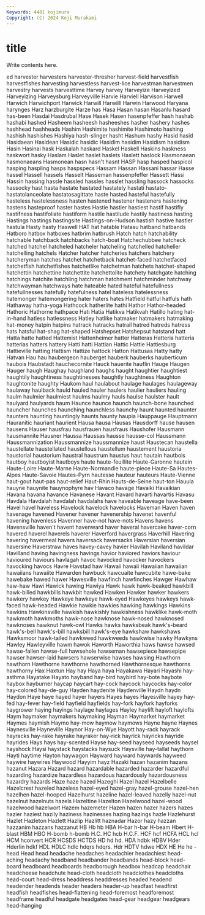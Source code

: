 ```yaml
---
Keywords: 4481 kojimura
Copyright: (C) 2024 Koji Murakami
---
```


# title

Write contents here.



ed harvester harvesters harvester-thresher harvest-field harvestfish
harvestfishes harvesting harvestless harvest-lice harvestman harvestmen harvestry harvests harvesttime Harvey
harvey Harveyize Harveyized Harveyizing Harveysburg Harveyville Harvie Harviell Harvison Harwell
Harwich Harwichport Harwick Harwill Harwilll Harwin Harwood Haryana harynges Harz
harzburgite Harze has Hasa Hasan hasan Hasanlu hasard has-been Hasdai
Hasdrubal Hase Hasek Hasen hasenpfeffer hash hashab hashabi hashed Hasheem
hasheesh hasheeshes hasher hashery hashes hashhead hashheads Hashim Hashimite hashimite
Hashimoto hashing hashish hashishes Hashiya hash-slinger hasht Hashum hashy Hasid
hasid Hasidaean Hasidean Hasidic hasidic Hasidim hasidim Hasidism hasidism Hasin
Hasinai hask Haskalah haskard Haskel Haskell Haskins haskness haskwort hasky
Haslam Haslet haslet haslets Haslett haslock Hasmonaean hasmonaeans Hasmonean hasn
hasn't hasnt HASP hasp hasped haspicol hasping haspling hasps haspspecs
Hassam Hassan Hassani hassar Hasse hassel Hassell hassels Hasselt Hasseman
hassenpfeffer Hassett Hassi Hassin hassing hassle hassled hassles hasslet hassling
hassock hassocks hassocky hast hasta hastate hastated hastately hastati hastato-
hastatolanceolate hastatosagittate haste hasted hasteful hastefully hasteless hastelessness hasten hastened
hastener hasteners hastening hastens hasteproof haster hastes Hastie hastier hastiest
hastif hastifly hastifness hastifoliate hastiform hastile hastilude hastily hastiness hasting
Hastings hastings hastingsite Hastings-on-Hudson hastish hastive hastler hastula Hasty hasty
Haswell HAT hat hatable Hatasu hatband hatbands Hatboro hatbox hatboxes
hatbrim hatbrush Hatch hatch hatchability hatchable hatchback hatchbacks hatch-boat Hatchechubbee
hatcheck hatched hatchel hatcheled hatcheler hatcheling hatchelled hatcheller hatchelling hatchels
Hatcher hatcher hatcheries hatchers hatchery hatcheryman hatches hatchet hatchetback hatchet-faced
hatchetfaced hatchetfish hatchetfishes hatchetlike hatchetman hatchets hatchet-shaped hatchettin hatchettine hatchettite
hatchettolite hatchety hatchgate hatching hatchings hatchite hatchling hatchman hatchment hatchminder
hatchway hatchwayman hatchways hate hateable hated hateful hatefullness hatefullnesses hatefully
hatefulness hatel hateless hatelessness hatemonger hatemongering hater haters hates Hatfield
hatful hatfuls hath Hathaway hatha-yoga Hathcock hatherlite hathi Hathor Hathor-headed
Hathoric Hathorne hathpace Hati Hatia Hatikva Hatikvah Hatillo hating hat-in-hand
hatless hatlessness Hatley hatlike hatmaker hatmakers hatmaking hat-money hatpin hatpins
hatrack hatracks hatrail hatred hatreds hatress hats hatsful hat-shag hat-shaped
Hatshepset Hatshepsut hatstand hatt Hatta hatte hatted Hattemist Hattenheimer hatter
Hatteras Hatteria hatteria hatterias hatters hattery Hatti hatti Hattian Hattic
Hattie Hattiesburg Hattieville hatting Hattism Hattize hattock Hatton Hattusas Hatty
hatty Hatvan Hau hau haubergeon hauberget hauberk hauberks hauberticum haubois
Haubstadt hauchecornite Hauck hauerite hauflin Hauge Haugen Hauger haugh Haughay
haughland haughs haught haughtier haughtiest haughtily haughtiness haughtinesses haughtly haughtness
Haughton haughtonite haughty Haukom haul haulabout haulage haulages haulageway haulaway
haulback hauld hauled hauler haulers haulier hauliers hauling haulm haulmier
haulmiest haulms haulmy hauls haulse haulster hault haulyard haulyards haum
Haunce haunce haunch haunch-bone haunched hauncher haunches haunching haunchless haunchy
haunt haunted haunter haunters haunting hauntingly haunts haunty haupia Hauppauge
Hauptmann Hauranitic hauriant haurient Hausa hausa Hausas Hausdorff hause hausen
hausens Hauser hausfrau hausfrauen hausfraus Haushofer Hausmann hausmannite Hausner Haussa
Haussas hausse hausse-col Haussmann Haussmannization Haussmannize haussmannize haust Haustecan haustella
haustellate haustellated haustellous haustellum haustement haustoria haustorial haustorium haustral haustrum
haustus haut hautain hautbois hautboy hautboyist hautboys haute haute-feuillite Haute-Garonne
hautein Haute-Loire Haute-Marne Haute-Normandie haute-piece Haute-Sa Hautes-Alpes Haute-Savoie Hautes-Pyrn hautesse
hauteur hauteurs Haute-Vienne haut-gout haut-pas haut-relief Haut-Rhin Hauts-de-Seine haut-ton Hauula
hauyne hauynite hauynophyre hav Havaco havage Havaiki Havaikian Havana havana
havance Havanese Havant Havard havarti havartis Havasu Havdala Havdalah havdalah
havdalahs have haveable haveage have-been Havel havel haveless Havelock havelock
havelocks Haveman Haven haven havenage havened Havener havener havenership havenet
havenful havening havenless Havenner have-not have-nots Havens havens Havensville haven't
havent havenward haver haveral havercake haver-corn havered haverel haverels haverer
Haverford havergrass Haverhill Havering havering havermeal havers haversack haversacks Haversian
haversian haversine Haverstraw haves havey-cavey havier Havilah Haviland havildar Havilland
having havingness havings havior haviored haviors haviour havioured haviours havlagah
havoc havocked havocker havockers havocking havocs Havre Havstad haw Hawaii
hawaii Hawaiian hawaiian hawaiians hawaiite Hawarden hawbuck hawcuaite hawcubite hawe-bake
hawebake hawed hawer Hawesville hawfinch hawfinches Hawger Hawhaw haw-haw Hawi
Hawick hawing Hawiya Hawk hawk hawk-beaked hawkbill hawk-billed hawkbills hawkbit
hawked Hawken Hawker hawker hawkers hawkery hawkey Hawkeye hawkeye hawk-eyed
Hawkeyes hawkeys hawk-faced hawk-headed Hawkie hawkie hawkies hawking hawkings Hawkins
hawkins Hawkinsville hawkish hawkishly hawkishness hawklike hawk-moth hawkmoth hawkmoths hawk-nose
hawknose hawk-nosed hawknosed hawknoses hawknut hawk-owl Hawks hawks hawksbeak hawk's-beard
hawk's-bell hawk's-bill hawksbill hawk's-eye hawkshaw hawkshaws Hawksmoor hawk-tailed hawkweed hawkweeds
hawkwise hawky Hawkyns Hawley Hawleyville hawm hawok Haworth Haworthia haws
hawse hawsed hawse-fallen hawse-full hawsehole hawseman hawsepiece hawsepipe hawser hawser-laid
hawsers hawserwise hawses hawsing Hawthorn hawthorn Hawthorne hawthorne hawthorned Hawthornesque
hawthorns hawthorny Hax Haxtun Hay hay Haya haya Hayakawa Hayari
Hayashi hay-asthma Hayatake Hayato hayband hay-bird haybird hay-bote haybote haybox
hayburner haycap haycart hay-cock haycock haycocks hay-color hay-colored hay-de-guy Hayden
haydenite Haydenville Haydn haydn Haydon Haye haye hayed hayer hayers
Hayes hayes Hayesville hayey hay-fed hay-fever hay-field hayfield hayfields hay-fork
hayfork hayforks haygrower haying hayings haylage haylages Hayley haylift hayloft
haylofts Haym haymaker haymakers haymaking Hayman Haymarket haymarket Haymes haymish
Haymo hay-mow haymow haymows Hayne hayne Haynes Haynesville Hayneville Haynor
Hay-on-Wye Hayott hay-rack hayrack hayracks hay-rake hayrake hayraker hay-rick hayrick
hayricks hayride hayrides Hays hays hay-scented Hayse hay-seed hayseed hayseeds
haysel hayshock Haysi haystack haystacks haysuck Haysville hay-tallat haythorn Hayti
haytime Hayton haywagon Hayward hayward haywards hayweed haywire haywires Haywood
Hayyim hayz Hazaki hazan hazanim hazans hazanut Hazara Hazard hazard
hazardable hazarded hazarder hazardful hazarding hazardize hazardless hazardous hazardously hazardousness
hazardry hazards Haze haze hazed Hazeghi Hazel hazel Hazelbelle Hazelcrest
hazeled hazeless hazel-eyed hazel-gray hazel-grouse hazel-hen hazelhen hazel-hooped Hazelhurst hazeline
hazel-leaved hazelly hazel-nut hazelnut hazelnuts hazels Hazeltine Hazelton Hazelwood hazel-wood
hazelwood hazelwort Hazem hazemeter Hazen hazen hazer hazers hazes hazier
haziest hazily haziness hazinesses hazing hazings hazle Hazlehurst Hazlet Hazleton
Hazlett Hazlip Hazlitt haznadar Hazor hazy hazzan hazzanim hazzans hazzanut
HB Hb hb HBA H-bar h-bar H-beam Hbert H-blast HBM
HBO H-bomb h-bomb H.C. HC hcb H.C.F. HCF hcf HCFA
HCL hcl HCM hconvert HCR HCSDS HCTDS HD hd hd.
HDA hdbk HDBV Hder Hderlin hdkf HDL HDLC hdlc hdqrs
hdqrs. Hdr HDTV hdwe HDX HE He he -head Head
head headache headaches headachier headachiest head-aching headachy headband headbander headbands
head-block head-board headboard headboards headborough headbox headcap headchair headcheese headchute
head-cloth headcloth headclothes headcloths head-court head-dress headdress headdresses headed headend
headender headends header headers header-up headfast headfirst headfish headfishes head-flattening
head-foremost headforemost headframe headful headgate headgates head-gear headgear headgears head-hanging
